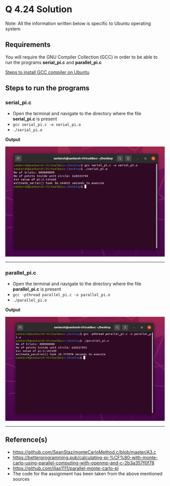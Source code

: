 
# Q 4.24 Solution

Note: All the information written below is specific to Ubuntu operating system


## Requirements

You will require the GNU Compiler Collection (GCC) in order to be able to run the programs **serial_pi.c** and **parallel_pi.c**

[Steps to install GCC compiler on Ubuntu](https://linuxize.com/post/how-to-install-gcc-compiler-on-ubuntu-18-04/#installing-gcc-on-ubuntu)



## Steps to run the programs

### serial_pi.c
 - Open the terminal and navigate to the directory where the file **serial_pi.c** is present
 - `gcc serial_pi.c -o serial_pi.o`
 - `./serial_pi.o`
 
  **Output**

 ![App Screenshot](https://github.com/sankronaldo/CS-252-OS-Assignment/blob/main/Q2-4.24/1.png)

---

### parallel_pi.c
 - Open the terminal and navigate to the directory where the file **parallel_pi.c** is present
 - `gcc -pthread parallel_pi.c -o parallel_pi.o`
 - `./parallel_pi.o`
 
  **Output**

 ![App Screenshot](https://github.com/sankronaldo/CS-252-OS-Assignment/blob/main/Q2-4.24/2.png)

---


## Reference(s)
- https://github.com/SeanStaz/monteCarloMethod.c/blob/master/A3.c
- https://betterprogramming.pub/calculating-pi-%CF%80-with-monte-carlo-using-parallel-computing-with-openmp-and-c-2b3a357f0f78
- https://github.com/ilias1111/parallel-monte-carlo-pi
- The code for the assignment has been taken from the above mentioned sources
